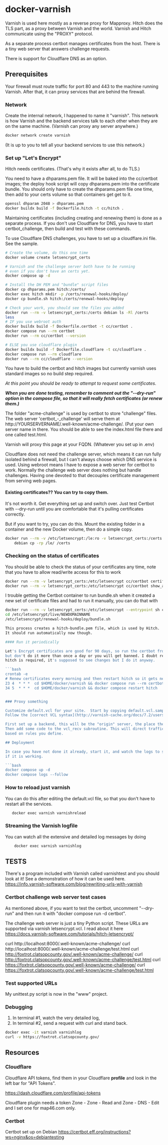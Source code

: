 # docker-varnish

Varnish is used here mostly as a reverse proxy for Mapproxy.
Hitch does the TLS part, as a proxy between Varnish and the world.
Varnish and Hitch communicate using the "PROXY" protocol.

As a separate process certbot manages certificates from the host.
There is a tiny web server that answers challenge requests.

There is support for Cloudflare DNS as an option.

## Prerequisites

Your firewall must route traffic for port 80 and 443 to the machine running Varnish.
After that, it can proxy services that are behind the firewall. 

### Network

Create the internal network, I happened to name it "varnish".
This network is how Varnish and the backend services talk to each other
when they are on the same machine. (Varnish can proxy any server anywhere.)

```bash
docker network create varnish
```

(It is up to you to tell all your backend services to use this network.)

### Set up "Let's Encrypt"

Hitch needs certificates. (That's why it exists after all, to do TLS.)

You need to have a dhparams.pem file. It will be baked into the cc/certbot images;
the deploy hook script will copy dhparams.pem into the certificate bundle.
You should only have to create the dhparams.pem file one time, then add to your certs volume so that containers get get to it.

```bash
openssl dhparam 2048 > dhparams.pem
docker buildx build -f Dockerfile.hitch -t cc/hitch .
```

Maintaining certificates (including creating and renewing them) is done
as a separate process. If you don't use Cloudflare for DNS,
you have to start certbot_challenge, 
then build and test with these commands.

To use Cloudflare DNS challenges, you have to set up a cloudflare.ini file. See the sample.

```bash
# Create the volume, do this one time
docker volume create letsencrypt_certs

# Varnish and the challenge server both have to be running
# even if you don't have an certs yet.
docker compose up -d

# Install the DH PEM and "bundle" script files
docker cp dhparams.pem hitch:/certs/
docker exec hitch mkdir -p /certs/renewal-hooks/deploy/ 
docker cp bundle.sh hitch:/certs/renewal-hooks/deploy

# Check your work, you should see the files you added
docker run --rm -v letsencrypt_certs:/certs debian ls -Rl /certs
less 
# IF you use webroot auth
docker buildx build -f Dockerfile.certbot -t cc/certbot .
docker compose run --rm certbot
docker run --rm cc/certbot --version

# ELSE you use cloudflare plugin
docker buildx build -f Dockerfile.cloudflare -t cc/cloudflare .
docker compose run --rm cloudflare
docker run --rm cc/cloudflare --version
```

You have to build the certbot and hitch images but currently
varnish uses standard images so no build step required.

*At this point you should be ready to attempt to request some certificates.*

***When you are done testing, remember to comment out the "--dry-run" option in the compose file, so that it will really fetch certificates (or renew them.)***

The folder "acme-challenge" is used by certbot to store "challenge" files.
The web server 'certbot_-_challenge' will serve them at
http://YOURSERVERNAME/.well-known/acme-challenge/. (Put your own server name in there.
You should be able to see the index.html file there and one called test.html.

Varnish will proxy this page at your FQDN. (Whatever you set up in .env)

Cloudflare does not need the challenge server, which means it can run fully
isolated behind a firewall, but I can't always choose which DNS service is used.
Using webroot means I have to expose a web server for certbot to work. Normally
the challenge web server does nothing but handle challenges. 
Having one devoted to that decouples certificate management from serving web pages.

#### Existing certificates?? You can try to copy them.

It's not worth it. Get everything set up and switch over. Just test Certbot
with --dry-run until you are comfortable that it's pulling certificates correctly.

But if you want to try, you can do this. 
Mount the existing folder in a container and the new Docker volume, then do a simple copy.

```bash
docker run --rm -v /etc/letsencrypt:/le:ro -v letsencrypt_certs:/certs:rw \
    debian cp -rp /le/ /certs
```

### Checking on the status of certificates

You should be able to check the status of your certificates any time, note
that you have to allow read/write access for this to work

```bash
docker run --rm -v letsencrypt_certs:/etc/letsencrypt cc/certbot certificates
docker run --rm -v letsencrypt_certs:/etc/letsencrypt cc/certbot show_account
```

I trouble getting the Certbot container to run bundle.sh when it created
a new set of certificate files and had to run it manually, you can do that with

```bash
docker run --rm -v letsencrypt_certs:/etc/letsencrypt --entrypoint sh cc/certbot
cd /etc/letsencrypt/live/NEWDOMAINNAME
/etc/letsencrypt/renewal-hooks/deploy/bundle.sh

This process creates a hitch-bundle.pem file, which is used by Hitch.
It should run automatically now though.

#### Run it periodically

Let's Encrypt certificates are good for 90 days, so run the certbot from crontab, 
but don't do it more than once a day or you will get banned. I doubt restarting
hitch is required, it's supposed to see changes but I do it anyway.

```bash
crontab -e
# Renew certificates every morning and then restart hitch so it gets new certs, if any
23 4  * * *  cd $HOME/docker/varnish && docker compose run --rm certbot 
34 5  * * *  cd $HOME/docker/varnish && docker compose restart hitch 


### Proxy something

Customize default.vcl for your site.  Start by copying default.vcl.sample, then edit it.
Follow the [correct VCL syntax](http://varnish-cache.org/docs/7.2/users-guide/vcl-syntax.html)

First set up a backend, this will be the "origin" server, the place the content comes from.
Then add some code to the vcl_recv subroutine. This will direct traffic to a backend
based on rules you define. 

## Deployment

In case you have not done it already, start it, and watch the logs to see
if it is working.

```bash
docker compose up -d
docker compose logs --follow
```

### How to reload just varnish

You can do this after editing the default.vcl file, so that you don't have to 
restart all the services.

```bash
   docker exec varnish varnishreload
```

### Streaming the Varnish logfile

You can watch all the extensive and detailed log messages by doing

```bash
    docker exec varnish varnishlog
```

## TESTS

There's a program included with Varnish called varnishtest and you should look at it!
See a demonstration of how it can be used here.
https://info.varnish-software.com/blog/rewriting-urls-with-varnish

### Certbot challenge web server test cases

As mentioned above, if you want to test the certbot, uncomment "--dry-run" and then
run it with "docker compose run -d certbot".

The challenge web server is just a tiny Python script.
These URLs are supported via varnish letsencrypt.vcl.
I read about it here
https://docs.varnish-software.com/tutorials/hitch-letsencrypt/

   curl http://localhost:8000/.well-known/acme-challenge/
   curl http://localhost:8000/.well-known/acme-challenge/test.html
   curl http://foxtrot.clatsopcounty.gov/.well-known/acme-challenge/
   curl http://foxtrot.clatsopcounty.gov/.well-known/acme-challenge/test.html
   curl https://foxtrot.clatsopcounty.gov/.well-known/acme-challenge/
   curl https://foxtrot.clatsopcounty.gov/.well-known/acme-challenge/test.html

### Test supported URLs

My unittest.py script is now in the "www" project.

### Debugging

1. In terminal #1, watch the very detailed log,
2. In terminal #2, send a request with curl and stand back.

```bash
docker exec -it varnish varnishlog
curl -v https://foxtrot.clatsopcounty.gov/
```

## Resources

### Cloudflare

Cloudflare API tokens, find them in your Cloudflare **profile** and look in the left bar for "API Tokens". 

https://dash.cloudflare.com/profile/api-tokens

Cloudflare plugin needs a token Zone - Zone - Read and Zone - DNS - Edit and I set one for map46.com only.

### Certbot

Certbot set up on Debian
https://certbot.eff.org/instructions?ws=nginx&os=debiantesting
